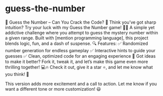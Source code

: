 # guess-the-number
🚀 Guess the Number – Can You Crack the Code? 🎯
Think you’ve got sharp intuition? Try your luck with my Guess the Number game! 🔢💡 A simple yet addictive challenge where you attempt to guess the mystery number within a given range. Built with [mention programming language], this project blends logic, fun, and a dash of suspense.
🔍 Features:
✅ Randomized number generation for endless gameplay
✅ Interactive hints to guide your guesses
✅ Clean, optimized code for an engaging experience
💭 Got ideas to make it better? Fork it, tweak it, and let’s make this game even more thrilling together! 💻🔥
Check it out, give it a star ⭐, and let me know what you think! 🚀

This version adds more excitement and a call to action. Let me know if you want a different tone or more customization! 😃

